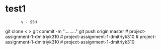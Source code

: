 # test1
           v - SSH 
git clone < > 
git commit -m "........." 
git push origin master 
#   p r o j e c t - a s s i g n m e n t - 1 - d m i t r i y k 3 1 0  
 #   p r o j e c t - a s s i g n m e n t - 1 - d m i t r i y k 3 1 0  
 #   p r o j e c t - a s s i g n m e n t - 1 - d m i t r i y k 3 1 0  
 #   p r o j e c t - a s s i g n m e n t - 1 - d m i t r i y k 3 1 0  
 